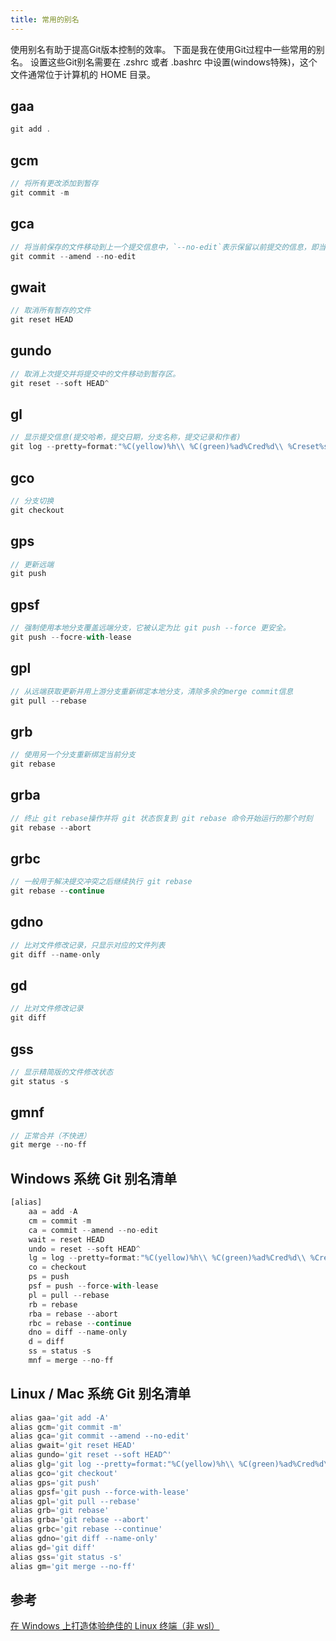 ```yaml
---
title: 常用的别名
---
```


使用别名有助于提高Git版本控制的效率。
下面是我在使用Git过程中一些常用的别名。
设置这些Git别名需要在 .zshrc 或者 .bashrc 中设置(windows特殊)，这个文件通常位于计算机的 HOME 目录。

## gaa
```js
git add .
```

## gcm
```js
// 将所有更改添加到暂存
git commit -m
```

## gca
```js
// 将当前保存的文件移动到上一个提交信息中，`--no-edit`表示保留以前提交的信息，即当前保存文件中新加的内容不会被删除。
git commit --amend --no-edit
```

## gwait
```js
// 取消所有暂存的文件
git reset HEAD
```

## gundo
```js
// 取消上次提交并将提交中的文件移动到暂存区。
git reset --soft HEAD^
```

## gl
```js
// 显示提交信息(提交哈希，提交日期，分支名称，提交记录和作者)
git log --pretty=format:"%C(yellow)%h\\ %C(green)%ad%Cred%d\\ %Creset%s%Cblue\\ [%cn]" --decorate --date=short --graph
```

## gco
```js
// 分支切换
git checkout
```

## gps
```js
// 更新远端
git push
```

## gpsf
```js
// 强制使用本地分支覆盖远端分支，它被认定为比 git push --force 更安全。
git push --focre-with-lease
```

## gpl
```js
// 从远端获取更新并用上游分支重新绑定本地分支，清除多余的merge commit信息
git pull --rebase
```

## grb
```js
// 使用另一个分支重新绑定当前分支
git rebase
```

## grba
```js
// 终止 git rebase操作并将 git 状态恢复到 git rebase 命令开始运行的那个时刻
git rebase --abort
```

## grbc
```js
// 一般用于解决提交冲突之后继续执行 git rebase
git rebase --continue
```

## gdno
```js
// 比对文件修改记录，只显示对应的文件列表
git diff --name-only
```

## gd
```js
// 比对文件修改记录
git diff
```

## gss
```js
// 显示精简版的文件修改状态
git status -s
```

## gmnf
```js
// 正常合并（不快进）
git merge --no-ff
```

## Windows 系统 Git 别名清单
```js
[alias]
	aa = add -A
	cm = commit -m
	ca = commit --amend --no-edit
	wait = reset HEAD
	undo = reset --soft HEAD^
	lg = log --pretty=format:"%C(yellow)%h\\ %C(green)%ad%Cred%d\\ %Creset%s%Cblue\\ [%cn]" --decorate --date=short --graph
	co = checkout
	ps = push
	psf = push --force-with-lease
	pl = pull --rebase
	rb = rebase
	rba = rebase --abort
	rbc = rebase --continue
	dno = diff --name-only
	d = diff
	ss = status -s
	mnf = merge --no-ff
```

## Linux / Mac 系统 Git 别名清单
```js
alias gaa='git add -A'
alias gcm='git commit -m'
alias gca='git commit --amend --no-edit'
alias gwait='git reset HEAD'
alias gundo='git reset --soft HEAD^'
alias glg='git log --pretty=format:"%C(yellow)%h\\ %C(green)%ad%Cred%d\\ %Creset%s%Cblue\\ [%cn]" --decorate --date=short --graph'
alias gco='git checkout'
alias gps='git push'
alias gpsf='git push --force-with-lease'
alias gpl='git pull --rebase'
alias grb='git rebase'
alias grba='git rebase --abort'
alias grbc='git rebase --continue'
alias gdno='git diff --name-only'
alias gd='git diff'
alias gss='git status -s'
alias gm='git merge --no-ff'
```

## 参考
[在 Windows 上打造体验绝佳的 Linux 终端（非 wsl）](https://juejin.im/post/5bd5a08cf265da0add520772)